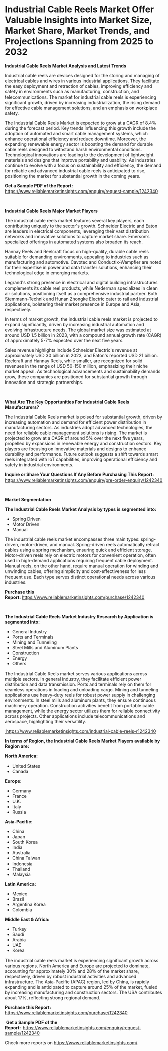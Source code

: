 <p><h1>Industrial Cable Reels Market Offer Valuable Insights into Market Size, Market Share, Market Trends, and Projections Spanning from 2025 to 2032</h1></p><p><strong>Industrial Cable Reels Market Analysis and Latest Trends</strong></p>
<p><p>Industrial cable reels are devices designed for the storing and managing of electrical cables and wires in various industrial applications. They facilitate the easy deployment and retraction of cables, improving efficiency and safety in environments such as manufacturing, construction, and telecommunications. The market for industrial cable reels is experiencing significant growth, driven by increasing industrialization, the rising demand for effective cable management solutions, and an emphasis on workplace safety.</p><p>The Industrial Cable Reels Market is expected to grow at a CAGR of 8.4% during the forecast period. Key trends influencing this growth include the adoption of automated and smart cable management systems, which enhance operational efficiency and reduce downtime. Moreover, the expanding renewable energy sector is boosting the demand for durable cable reels designed to withstand harsh environmental conditions. Technological innovations are leading to the development of lightweight materials and designs that improve portability and usability. As industries continue to evolve with a focus on sustainability and efficiency, the demand for reliable and advanced industrial cable reels is anticipated to rise, positioning the market for substantial growth in the coming years.</p></p>
<p><strong>Get a Sample PDF of the Report:&nbsp;</strong> <a href="https://www.reliablemarketinsights.com/enquiry/request-sample/1242340?utm_campaign=2669&utm_medium=2&utm_source=Github&utm_content=ia&utm_term=10042025&utm_id=industrial-cable-reels">https://www.reliablemarketinsights.com/enquiry/request-sample/1242340</a></p>
<p>&nbsp;</p>
<p><strong>Industrial Cable Reels Major Market Players</strong></p>
<p><p>The industrial cable reels market features several key players, each contributing uniquely to the sector's growth. Schneider Electric and Eaton are leaders in electrical components, leveraging their vast distribution networks and innovative solutions to capture market share. Emerson’s specialized offerings in automated systems also broaden its reach. </p><p>Hannay Reels and Reelcraft focus on high-quality, durable cable reels suitable for demanding environments, appealing to industries such as manufacturing and automotive. Cavotec and Conductix-Wampfler are noted for their expertise in power and data transfer solutions, enhancing their technological edge in emerging markets.</p><p>Legrand's strong presence in electrical and digital building infrastructures complements its cable reel products, while Nederman specializes in clean air solutions, positioning itself as a comprehensive industrial partner. Both Stemmann-Technik and Hunan Zhongke Electric cater to rail and industrial applications, bolstering their market presence in Europe and Asia, respectively.</p><p>In terms of market growth, the industrial cable reels market is projected to expand significantly, driven by increasing industrial automation and evolving infrastructure needs. The global market size was estimated at around USD 1.5 billion in 2023, with a compound annual growth rate (CAGR) of approximately 5-7% expected over the next five years.</p><p>Sales revenue highlights include Schneider Electric's revenue at approximately USD 30 billion in 2023, and Eaton's reported USD 21 billion. Reelcraft and Hannay Reels, while smaller, are recognized for solid revenues in the range of USD 50-150 million, emphasizing their niche market appeal. As technological advancements and sustainability demands grow, these companies are positioned for substantial growth through innovation and strategic partnerships.</p></p>
<p>&nbsp;</p>
<p><strong>What Are The Key Opportunities For Industrial Cable Reels Manufacturers?</strong></p>
<p><p>The Industrial Cable Reels market is poised for substantial growth, driven by increasing automation and demand for efficient power distribution in manufacturing sectors. As industries adopt advanced technologies, the need for reliable cable management solutions is rising. The market is projected to grow at a CAGR of around 5% over the next five years, propelled by expansions in renewable energy and construction sectors. Key players are focusing on innovative materials and designs to enhance durability and performance. Future outlook suggests a shift towards smart reels integrated with IoT capabilities, improving operational efficiency and safety in industrial environments.</p></p>
<p><strong>Inquire or Share Your Questions If Any Before Purchasing This Report:</strong> <a href="https://www.reliablemarketinsights.com/enquiry/pre-order-enquiry/1242340?utm_campaign=2669&utm_medium=2&utm_source=Github&utm_content=ia&utm_term=10042025&utm_id=industrial-cable-reels">https://www.reliablemarketinsights.com/enquiry/pre-order-enquiry/1242340</a></p>
<p>&nbsp;</p>
<p><strong>Market Segmentation</strong></p>
<p><strong>The Industrial Cable Reels Market Analysis by types is segmented into:</strong></p>
<p><ul><li>Spring Driven</li><li>Motor Driven</li><li>Manual</li></ul></p>
<p><p>The industrial cable reels market encompasses three main types: spring-driven, motor-driven, and manual. Spring-driven reels automatically retract cables using a spring mechanism, ensuring quick and efficient storage. Motor-driven reels rely on electric motors for convenient operation, often used in high-demand applications requiring frequent cable deployment. Manual reels, on the other hand, require manual operation for winding and unwinding cables, offering simplicity and cost-effectiveness for less frequent use. Each type serves distinct operational needs across various industries.</p></p>
<p><strong>Purchase this Report:&nbsp;</strong><a href="https://www.reliablemarketinsights.com/purchase/1242340?utm_campaign=2669&utm_medium=2&utm_source=Github&utm_content=ia&utm_term=10042025&utm_id=industrial-cable-reels">https://www.reliablemarketinsights.com/purchase/1242340</a></p>
<p>&nbsp;</p>
<p><strong>The Industrial Cable Reels Market Industry Research by Application is segmented into:</strong></p>
<p><ul><li>General Industry</li><li>Ports and Terminals</li><li>Mining and Tunneling</li><li>Steel Mills and Aluminum Plants</li><li>Construction</li><li>Energy</li><li>Others</li></ul></p>
<p><p>The Industrial Cable Reels market serves various applications across multiple sectors. In general industry, they facilitate efficient power distribution and data transmission. Ports and terminals rely on them for seamless operations in loading and unloading cargo. Mining and tunneling applications use heavy-duty reels for robust power supply in challenging environments. In steel mills and aluminum plants, they ensure continuous machinery operation. Construction activities benefit from portable cable management, while the energy sector utilizes them for reliable connectivity across projects. Other applications include telecommunications and aerospace, highlighting their versatility.</p></p>
<p><a href="https://www.reliablemarketinsights.com/industrial-cable-reels-r1242340?utm_campaign=2669&utm_medium=2&utm_source=Github&utm_content=ia&utm_term=10042025&utm_id=industrial-cable-reels">&nbsp;https://www.reliablemarketinsights.com/industrial-cable-reels-r1242340</a></p>
<p><strong>In terms of Region, the Industrial Cable Reels Market Players available by Region are:</strong></p>
<p>
    <p> <strong> North America: </strong>
        <ul>
            <li>United States</li>
            <li>Canada</li>
        </ul>
        </p> 
    <p> <strong> Europe: </strong>
        <ul>
            <li>Germany</li>
            <li>France</li>
            <li>U.K.</li>
            <li>Italy</li>
            <li>Russia</li>
        </ul>
        </p> 
    <p> <strong> Asia-Pacific: </strong>
        <ul>
            <li>China</li>
            <li>Japan</li>
            <li>South Korea</li>
            <li>India</li>
            <li>Australia</li>
            <li>China Taiwan</li>
            <li>Indonesia</li>
            <li>Thailand</li>
            <li>Malaysia</li>
        </ul>
        </p> 
    <p> <strong> Latin America: </strong>
        <ul>
            <li>Mexico</li>
            <li>Brazil</li>
            <li>Argentina Korea</li>
            <li>Colombia</li>
        </ul>
        </p> 
    <p> <strong> Middle East & Africa: </strong>
        <ul>
            <li>Turkey</li>
            <li>Saudi</li>
            <li>Arabia</li>
            <li>UAE</li>
            <li>Korea</li>
        </ul>
    </p>
    </p>
<p><p>The industrial cable reels market is experiencing significant growth across various regions. North America and Europe are projected to dominate, accounting for approximately 30% and 28% of the market share, respectively, driven by robust industrial activities and advanced infrastructure. The Asia-Pacific (APAC) region, led by China, is rapidly expanding and is anticipated to capture around 25% of the market, fueled by increasing manufacturing and construction sectors. The USA contributes about 17%, reflecting strong regional demand.</p></p>
<p><strong>Purchase this Report: </strong><a href="https://www.reliablemarketinsights.com/purchase/1242340?utm_campaign=2669&utm_medium=2&utm_source=Github&utm_content=ia&utm_term=10042025&utm_id=industrial-cable-reels">https://www.reliablemarketinsights.com/purchase/1242340</a></p>
<p>&nbsp;<strong>Get a Sample PDF of the Report:&nbsp;&nbsp;</strong><a href="https://www.reliablemarketinsights.com/enquiry/request-sample/1242340?utm_campaign=2669&utm_medium=2&utm_source=Github&utm_content=ia&utm_term=10042025&utm_id=industrial-cable-reels">https://www.reliablemarketinsights.com/enquiry/request-sample/1242340</a></p>
<p><strong></strong></p>
<p>Check more reports on <a href="https://www.reliablemarketinsights.com/?utm_campaign=2669&utm_medium=2&utm_source=Github&utm_content=ia&utm_term=10042025&utm_id=industrial-cable-reels">https://www.reliablemarketinsights.com/</a></p>